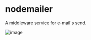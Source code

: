 # nodemailer
A middleware service for e-mail's send.

![image](https://user-images.githubusercontent.com/99059097/152644084-9c7a8862-9827-42d2-ab66-78b60ec40b8d.png)
